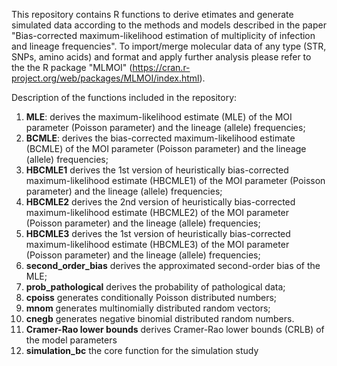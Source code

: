 This repository contains R functions to derive etimates and generate simulated data according to the methods and models described in the paper "Bias-corrected maximum-likelihood estimation of multiplicity of infection and lineage frequencies". To import/merge molecular data of any type (STR, SNPs, amino acids) and format and apply further analysis please refer to the the R package "MLMOI" (https://cran.r-project.org/web/packages/MLMOI/index.html).

Description of the functions included in the repository:

1. **MLE**: derives the maximum-likelihood estimate (MLE) of the MOI parameter (Poisson parameter) and the lineage (allele) frequencies;
2. **BCMLE**: derives the bias-corrected maximum-likelihood estimate (BCMLE) of the MOI parameter (Poisson parameter) and the lineage (allele) frequencies;
3. **HBCMLE1** derives the 1st version of heuristically bias-corrected maximum-likelihood estimate (HBCMLE1) of the MOI parameter (Poisson parameter) and the lineage (allele) frequencies;
4. **HBCMLE2** derives the 2nd version of heuristically bias-corrected maximum-likelihood estimate (HBCMLE2) of the MOI parameter (Poisson parameter) and the lineage (allele) frequencies;
5. **HBCMLE3** derives the 1st version of heuristically bias-corrected maximum-likelihood estimate (HBCMLE3) of the MOI parameter (Poisson parameter) and the lineage (allele) frequencies;
6. **second_order_bias** derives the approximated second-order bias of the MLE;
7. **prob_pathological** derives the probability of pathological data;
8. **cpoiss** generates conditionally Poisson distributed numbers;
9. **mnom** generates multinomially distributed random vectors;
10. **cnegb** generates negative binomial distributed random numbers.
11. **Cramer-Rao lower bounds**  derives Cramer-Rao lower bounds (CRLB) of the model parameters
12. **simulation_bc** the core function for the simulation study
